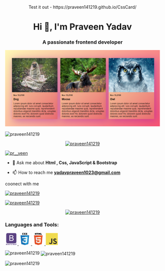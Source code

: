 <p align="center">Test it out - https://praveen141219.github.io/CssCard/</p>


<h1 align="center">Hi 👋, I'm Praveen Yadav</h1>

<h3 align="center">A passionate frontend developer</h3>

![Test Image 6](https://github.com/praveen141219/CssCard/blob/main/preview.png)


<p align="left"> <img src="https://komarev.com/ghpvc/?username=praveen141219&label=Profile%20views&color=0e75b6&style=flat" alt="praveen141219" /> </p>

<p align="center"> <a href="https://github.com/ryo-ma/github-profile-trophy"><img src="https://github-profile-trophy.vercel.app/?username=praveen141219" alt="praveen141219" /></a> </p>

<p align="left"> <a href="https://twitter.com/pr__veen" target="blank"><img src="https://img.shields.io/twitter/follow/pr__veen?logo=twitter&style=for-the-badge" alt="pr__veen" /></a> </p>

- 💬 Ask me about **Html , Css, JavaScript & Bootstrap**

- 📫 How to reach me **yadavpraveen1023@gmail.com**

coonect with me
<p align="left"> <a href="https://www.linkedin.com/in/praveen-yadav-413536125/"><img height = "30px" src="https://content.linkedin.com/content/dam/me/business/en-us/amp/brand-site/v2/bg/LI-Bug.svg.original.svg" alt="praveen141219" /></a> </p>
<p align="left"> <a href="https://twitter.com/pr__veen"><img height = "30px" src="https://about.twitter.com/content/dam/about-twitter/en/brand-toolkit/brand-download-img-1.jpg.twimg.1920.jpg" alt="praveen141219" /></a> </p>
<p align="center"> <a href="https://www.instagram.com/pr__veen/"><img height = "30px" src="https://cdn0.iconfinder.com/data/icons/social-media-circle-6/1024/instagram-256.png" alt="praveen141219" /></a> </p>




<h3 align="left">Languages and Tools:</h3>
<p align="left"> <a href="https://getbootstrap.com" target="_blank"> <img src="https://raw.githubusercontent.com/devicons/devicon/master/icons/bootstrap/bootstrap-plain-wordmark.svg" alt="bootstrap" width="40" height="40"/> </a> <a href="https://www.w3schools.com/css/" target="_blank"> <img src="https://raw.githubusercontent.com/devicons/devicon/master/icons/css3/css3-original-wordmark.svg" alt="css3" width="40" height="40"/> </a> <a href="https://www.w3.org/html/" target="_blank"> <img src="https://raw.githubusercontent.com/devicons/devicon/master/icons/html5/html5-original-wordmark.svg" alt="html5" width="40" height="40"/> </a> <a href="https://developer.mozilla.org/en-US/docs/Web/JavaScript" target="_blank"> <img src="https://raw.githubusercontent.com/devicons/devicon/master/icons/javascript/javascript-original.svg" alt="javascript" width="40" height="40"/> </a> </p>

<p><img align="left" src="https://github-readme-stats.vercel.app/api/top-langs?username=praveen141219&show_icons=true&locale=en&layout=compact" alt="praveen141219" /></p>

<p>&nbsp;<img align="center" src="https://github-readme-stats.vercel.app/api?username=praveen141219&show_icons=true&locale=en" alt="praveen141219" /></p>

<p><img align="center" src="https://github-readme-streak-stats.herokuapp.com/?user=praveen141219&" alt="praveen141219" /></p>
